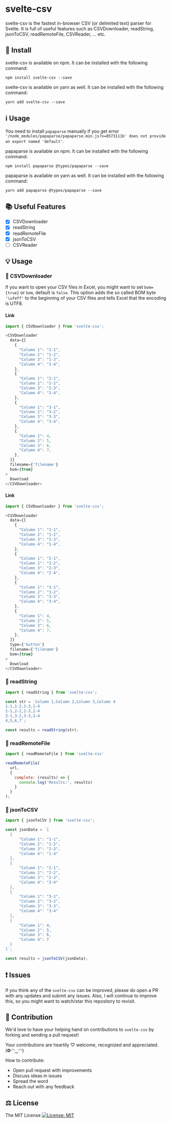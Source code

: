 # svelte-csv

svelte-csv is the fastest in-browser CSV (or delimited text) parser for Svelte. It is full of useful features such as CSVDownloader, readString, jsonToCSV, readRemoteFile, CSVReader, ... etc.

## 🔧 Install

svelte-csv is available on npm. It can be installed with the following command:

```
npm install svelte-csv --save
```

svelte-csv is available on yarn as well. It can be installed with the following command:

```
yarn add svelte-csv --save
```

## ℹ️ Usage

You need to install `papaparse` manually if you get error `'/node_modules/papaparse/papaparse.min.js?v=8573111b' does not provide an export named 'default'`.

papaparse is available on npm. It can be installed with the following command:

```
npm install papaparse @types/papaparse --save
```

papaparse is available on yarn as well. It can be installed with the following command:

```
yarn add papaparse @types/papaparse --save
```

## 📚 Useful Features

* [x] CSVDownloader
* [x] readString
* [x] readRemoteFile
* [x] jsonToCSV
* [ ] CSVReader

## 💡 Usage

### 🎀 CSVDownloader

If you want to open your CSV files in Excel, you might want to set `bom={true}` or `bom`, default is `false`. This option adds the so called BOM byte `'\ufeff'` to the beginning of your CSV files and tells Excel that the encoding is UTF8.

#### Link

```javascript
import { CSVDownloader } from 'svelte-csv';

<CSVDownloader
  data={[
    {
      "Column 1": "1-1",
      "Column 2": "1-2",
      "Column 3": "1-3",
      "Column 4": "1-4",
    },
    {
      "Column 1": "2-1",
      "Column 2": "2-2",
      "Column 3": "2-3",
      "Column 4": "2-4",
    },
    {
      "Column 1": "3-1",
      "Column 2": "3-2",
      "Column 3": "3-3",
      "Column 4": "3-4",
    },
    {
      "Column 1": 4,
      "Column 2": 5,
      "Column 3": 6,
      "Column 4": 7,
    },
  ]}
  filename={'filename'}
  bom={true}
>
  Download
</CSVDownloader>
```

#### Link

```javascript
import { CSVDownloader } from 'svelte-csv';

<CSVDownloader
  data={[
    {
      "Column 1": "1-1",
      "Column 2": "1-2",
      "Column 3": "1-3",
      "Column 4": "1-4",
    },
    {
      "Column 1": "2-1",
      "Column 2": "2-2",
      "Column 3": "2-3",
      "Column 4": "2-4",
    },
    {
      "Column 1": "3-1",
      "Column 2": "3-2",
      "Column 3": "3-3",
      "Column 4": "3-4",
    },
    {
      "Column 1": 4,
      "Column 2": 5,
      "Column 3": 6,
      "Column 4": 7,
    },
  ]}
  type={'button'}
  filename={'filename'}
  bom={true}
>
  Download
</CSVDownloader>
```

### 🎀 readString

```javascript
import { readString } from 'svelte-csv';

const str = `Column 1,Column 2,Column 3,Column 4
1-1,1-2,1-3,1-4
2-1,2-2,2-3,2-4
3-1,3-2,3-3,3-4
4,5,6,7`;

const results = readString(str);
```

### 🎀 readRemoteFile

```javascript
import { readRemoteFile } from 'svelte-csv'

readRemoteFile(
  url,
  {
    complete: (results) => {
      console.log('Results:', results)
    }
  }
);
```

### 🎀 jsonToCSV

```javascript
import { jsonToCSV } from 'svelte-csv';

const jsonData = `[
  {
      "Column 1": "1-1",
      "Column 2": "1-2",
      "Column 3": "1-3",
      "Column 4": "1-4"
  },
  {
      "Column 1": "2-1",
      "Column 2": "2-2",
      "Column 3": "2-3",
      "Column 4": "2-4"
  },
  {
      "Column 1": "3-1",
      "Column 2": "3-2",
      "Column 3": "3-3",
      "Column 4": "3-4"
  },
  {
      "Column 1": 4,
      "Column 2": 5,
      "Column 3": 6,
      "Column 4": 7
  }
]`;

const results = jsonToCSV(jsonData);
```

## ❗ Issues

If you think any of the `svelte-csv` can be improved, please do open a PR with any updates and submit any issues. Also, I will continue to improve this, so you might want to watch/star this repository to revisit.

## 🌟 Contribution

We'd love to have your helping hand on contributions to `svelte-csv` by forking and sending a pull request!

Your contributions are heartily ♡ welcome, recognized and appreciated. (✿◠‿◠)

How to contribute:

- Open pull request with improvements
- Discuss ideas in issues
- Spread the word
- Reach out with any feedback

## ⚖️ License

The MIT License [![License: MIT](https://img.shields.io/badge/License-MIT-yellow.svg)](https://opensource.org/licenses/MIT)
